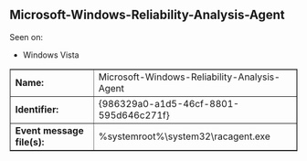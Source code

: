 ## Microsoft-Windows-Reliability-Analysis-Agent

Seen on:
* Windows Vista

<table border="1" class="docutils">
  <tbody>
    <tr>
      <td><b>Name:</b></td>
      <td>Microsoft-Windows-Reliability-Analysis-Agent</td>
    </tr>
    <tr>
      <td><b>Identifier:</b></td>
      <td>{986329a0-a1d5-46cf-8801-595d646c271f}</td>
    </tr>
    <tr>
      <td><b>Event message file(s):</b></td>
      <td>%systemroot%\system32\racagent.exe</td>
    </tr>
  </tbody>
</table>

&nbsp;

